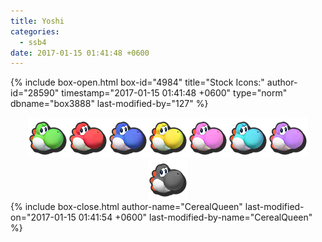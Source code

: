 ```yaml
---
title: Yoshi
categories:
  - ssb4
date: 2017-01-15 01:41:48 +0600
---
```

{% include box-open.html box-id="4984" title="Stock Icons:" author-id="28590" timestamp="2017-01-15 01:41:48 +0600" type="norm" dbname="box3888" last-modified-by="127" %}
<center><img src="Stock_1.png" /><img src="Stock_2.png" /><img src="Stock_3.png" /><img src="Stock_4.png" /><img src="Stock_5.png" /><img src="Stock_6.png" /><img src="Stock_7.png" /><img src="Stock_8.png" /></center>
{% include box-close.html author-name="CerealQueen" last-modified-on="2017-01-15 01:41:54 +0600" last-modified-by-name="CerealQueen" %}
